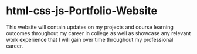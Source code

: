 # html-css-js-Portfolio-Website

This website will contain updates on my projects and course learning outcomes throughout my career in college as well as showcase any relevant work experience that I will gain over time throughout my professional career.
